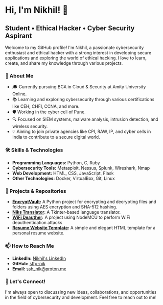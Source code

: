# Hi, I'm Nikhil! 👋

## Student • Ethical Hacker • Cyber Security Aspirant

Welcome to my GitHub profile! I'm Nikhil, a passionate cybersecurity enthusiast and ethical hacker with a strong interest in developing secure applications and exploring the world of ethical hacking. I love to learn, create, and share my knowledge through various projects.

### 🚀 About Me
- 🎓 Currently pursuing BCA in Cloud & Security at Amity University Online.
- 📚 Learning and exploring cybersecurity through various certifications like CEH, CHFI, CCNA, and more.
- 🛡️ Working in the cyber cell of Pune.
- 🔍 Focused on SIEM systems, malware analysis, intrusion detection, and wireless security.
- 💡 Aiming to join private agencies like CPI, RAW, IP, and cyber cells in India to contribute to a secure digital world.

### 🛠️ Skills & Technologies
- **Programming Languages:** Python, C, Ruby
- **Cybersecurity Tools:** Metasploit, Nessus, Splunk, Wireshark, Nmap
- **Web Development:** HTML, CSS, JavaScript, Flask
- **Other Technologies:** Docker, VirtualBox, Git, Linux

### 🔭 Projects & Repositories
- **[EncryptVault](https://github.com/sftp-nik/EncryptVault):** A Python project for encrypting and decrypting files and folders using AES encryption and SHA-512 hashing.
- **[Niks Translator](https://github.com/sftp-nik/Niks-Translator):** A Tkinter-based language translator.
- **[WiFi Deauther](https://github.com/sftp-nik/WiFi-Deauther):** A project using NodeMCU to perform WiFi deauthentication attacks.
- **[Resume Website Template](https://github.com/sftp-nik/Resume-Website-Template):** A simple and elegant HTML template for a personal resume website.

### 📫 How to Reach Me
- **LinkedIn:** [Nikhil's LinkedIn]([https://www.linkedin.com/in/nikhil](https://www.linkedin.com/in/thenikkulkarni/))
- **GitHub:** [sftp-nik](https://github.com/sftp-nik)
- **Email:** ssh_nik@proton.me

### 🌟 Let's Connect!
I'm always open to discussing new ideas, collaborations, and opportunities in the field of cybersecurity and development. Feel free to reach out to me!
